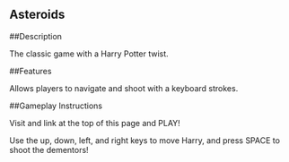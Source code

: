 ## Asteroids

##Description

The classic game with a Harry Potter twist.

##Features

Allows players to navigate and shoot with a keyboard strokes.

##Gameplay Instructions

Visit and link at the top of this page and PLAY!

Use the up, down, left, and right keys to move Harry, and press SPACE to shoot the dementors!
